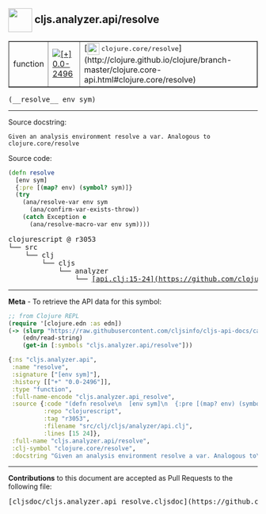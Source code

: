 ## <img width="48px" valign="middle" src="http://i.imgur.com/Hi20huC.png"> cljs.analyzer.api/resolve

 <table border="1">
<tr>

<td>function</td>
<td><a href="https://github.com/cljsinfo/cljs-api-docs/tree/0.0-2496"><img valign="middle" alt="[+] 0.0-2496" src="https://img.shields.io/badge/+-0.0--2496-lightgrey.svg"></a> </td>
<td>
[<img height="24px" valign="middle" src="http://i.imgur.com/1GjPKvB.png"> <samp>clojure.core/resolve</samp>](http://clojure.github.io/clojure/branch-master/clojure.core-api.html#clojure.core/resolve)
</td>
</tr>
</table>

 <samp>
(__resolve__ env sym)<br>
</samp>

---




Source docstring:

```
Given an analysis environment resolve a var. Analogous to
clojure.core/resolve
```

Source code:

```clj
(defn resolve
  [env sym]
  {:pre [(map? env) (symbol? sym)]}
  (try
    (ana/resolve-var env sym
      (ana/confirm-var-exists-throw))
    (catch Exception e
      (ana/resolve-macro-var env sym))))
```

 <pre>
clojurescript @ r3053
└── src
    └── clj
        └── cljs
            └── analyzer
                └── <ins>[api.clj:15-24](https://github.com/clojure/clojurescript/blob/r3053/src/clj/cljs/analyzer/api.clj#L15-L24)</ins>
</pre>


---

__Meta__ - To retrieve the API data for this symbol:

```clj
;; from Clojure REPL
(require '[clojure.edn :as edn])
(-> (slurp "https://raw.githubusercontent.com/cljsinfo/cljs-api-docs/catalog/cljs-api.edn")
    (edn/read-string)
    (get-in [:symbols "cljs.analyzer.api/resolve"]))
```

```clj
{:ns "cljs.analyzer.api",
 :name "resolve",
 :signature ["[env sym]"],
 :history [["+" "0.0-2496"]],
 :type "function",
 :full-name-encode "cljs.analyzer.api_resolve",
 :source {:code "(defn resolve\n  [env sym]\n  {:pre [(map? env) (symbol? sym)]}\n  (try\n    (ana/resolve-var env sym\n      (ana/confirm-var-exists-throw))\n    (catch Exception e\n      (ana/resolve-macro-var env sym))))",
          :repo "clojurescript",
          :tag "r3053",
          :filename "src/clj/cljs/analyzer/api.clj",
          :lines [15 24]},
 :full-name "cljs.analyzer.api/resolve",
 :clj-symbol "clojure.core/resolve",
 :docstring "Given an analysis environment resolve a var. Analogous to\nclojure.core/resolve"}

```

---

__Contributions__ to this document are accepted as Pull Requests to the following file:

 <pre>
[cljsdoc/cljs.analyzer.api_resolve.cljsdoc](https://github.com/cljsinfo/cljs-api-docs/blob/master/cljsdoc/cljs.analyzer.api_resolve.cljsdoc)
</pre>

